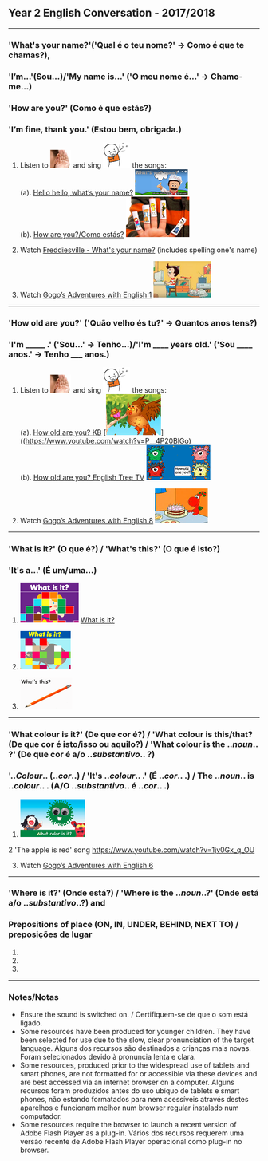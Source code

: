 ## Year 2 English Conversation - 2017/2018

***

### 'What's your name?'('Qual é o teu nome?' -> Como é que te chamas?),
### 'I’m…'(Sou...)/'My name is…' ('O meu nome é...' -> Chamo-me...)
### 'How are you?' (Como é que estás?)
### 'I’m fine, thank you.' (Estou bem, obrigada.)

1. Listen to ![listen](/images/listen.png) and sing ![sing](/images/sing.png) the songs:  
(a). [Hello hello, what’s your name?](https://www.youtube.com/watch?v=Uv1JkBL5728) [![wyn](/images/wyn1.png)](https://www.youtube.com/watch?v=Uv1JkBL5728)  
(b). [How are you?/Como estás?](https://www.youtube.com/watch?v=LxhOv3KnfA8) [![hays](/images/hays.PNG)](https://www.youtube.com/watch?v=LxhOv3KnfA8)  

2. Watch [Freddiesville - What's your name?](https://www.youtube.com/watch?v=EDmWNJ144oY) (includes spelling one's name)

3. Watch [Gogo’s Adventures with English 1](https://www.youtube.com/watch?v=9R5-W3bMX4E) [![gae1](/images/gae1.PNG)](https://www.youtube.com/watch?v=9R5-W3bMX4E)  

***

### 'How old are you?' ('Quão velho és tu?' -> Quantos anos tens?)
### 'I'm _____ .' ('Sou...' -> Tenho...)/'I'm ____ years old.' ('Sou ____ anos.' -> Tenho ___ anos.)

1. Listen to ![listen](/images/listen.png) and sing ![sing](/images/sing.png) the songs:  
(a). [How old are you? KB](https://www.youtube.com/watch?v=P__4P20BlGo) [![hoaykb](/images/hoaykb.png)]((https://www.youtube.com/watch?v=P__4P20BlGo)  
(b). [How old are you? English Tree TV](https://www.youtube.com/watch?v=x2cI4ZgsYU4) [![hoay](/images/hoay.PNG)](https://www.youtube.com/watch?v=x2cI4ZgsYU4)

2. Watch [Gogo’s Adventures with English 8](https://www.youtube.com/watch?v=sn4sp4YGz0E) [![gae8](/images/gae8.PNG)](https://www.youtube.com/watch?v=sn4sp4YGz0E)

*** 

### 'What is it?' (O que é?) / 'What's this?' (O que é isto?)
### 'It's a...' (É um/uma...)

1. [![fket](/images/fket.PNG)](https://www.youtube.com/watch?v=8-SWzpdcl6E) [What is it?](https://www.youtube.com/watch?v=8-SWzpdcl6E)  

2. [![fkea](/images/fkea.png)](https://www.youtube.com/watch?v=D_sdGxUxz_4)

3. [![dewt](/images/dewt.png)](https://youtu.be/TARreOtrWUg)

*** 

### 'What colour is it?' (De que cor é?) / 'What colour is this/that? (De que cor é isto/isso ou aquilo?) / 'What colour is the ..*noun*.. ?' (De que cor é a/o ..*substantivo*.. ?) 
### '..*Colour*.. (..*cor*..) / 'It's ..*colour*.. .' (É ..*cor*.. .) / The ..*noun*.. is ..*colour*.. . (A/O ..*substantivo*.. é ..*cor*.. .)

1. [![dewc](/images/dewc.png)](https://www.youtube.com/watch?v=YyFLBTTAbSE)

2 'The apple is red' song https://www.youtube.com/watch?v=1jv0Gx_q_OU

3. Watch [Gogo’s Adventures with English 6](https://www.youtube.com/watch?v=_2WAwT9cKAk)

***

### 'Where is it?' (Onde está?) / 'Where is the ..*noun*..?' (Onde está a/o ..*substantivo*..?) and
### Prepositions of place (ON, IN, UNDER, BEHIND, NEXT TO) / preposições de lugar

1.
2.
3.


***

### Notes/Notas
* Ensure the sound is switched on. / Certifiquem-se de que o som está ligado.
* Some resources have been produced for younger children. They have been selected for use due to the slow, clear pronunciation of the target language. Alguns dos recursos são destinados a crianças mais novas. Foram selecionados devido à pronuncia lenta e clara.
* Some resources, produced prior to the widespread use of tablets and smart phones, are not formatted for or accessible via these devices and are best accessed via an internet browser on a computer. Alguns recursos foram produzidos antes do uso ubíquo de tablets e smart phones, não estando formatados para nem acessíveis através destes aparelhos e funcionam melhor num browser regular instalado num computador.
* Some resources require the browser to launch a recent version of Adobe Flash Player as a plug-in. Vários dos recursos requerem uma versão recente de Adobe Flash Player operacional como plug-in no browser.
